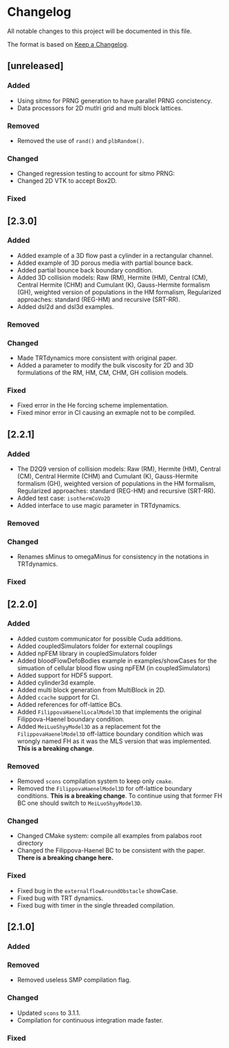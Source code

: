 # Changelog

All notable changes to this project will be documented in this file.

The format is based on [Keep a Changelog](http://keepachangelog.com/en/1.0.0/).

## [unreleased]

### Added

* Using sitmo for PRNG generation to have parallel PRNG concistency.
* Data processors for 2D mutlri grid and multi block lattices.

### Removed

* Removed the use of `rand()` and `plbRandom()`.

### Changed

* Changed regression testing to account for sitmo PRNG:
* Changed 2D VTK to accept Box2D.

### Fixed

## [2.3.0]

### Added

* Added example of a 3D flow past a cylinder in a rectangular channel.
* Added example of 3D porous media with partial bounce back.
* Added partial bounce back boundary condition.
* Added 3D collision models: Raw (RM), Hermite (HM), Central (CM), Central Hermite (CHM) and Cumulant (K),  Gauss-Hermite formalism (GH), weighted version of populations in the HM formalism,  Regularized approaches: standard (REG-HM) and recursive (SRT-RR).
* Added dsl2d and dsl3d examples.

### Removed

### Changed

* Made TRTdynamics more consistent with original paper.
* Added a parameter to modify the bulk viscosity for 2D and 3D formulations of the RM, HM, CM, CHM, GH collision models.

### Fixed

* Fixed error in the He forcing scheme implementation.
* Fixed minor error in CI causing an exmaple not to be compiled.

## [2.2.1]

### Added

* The D2Q9 version of collision models: Raw (RM), Hermite (HM), Central (CM), Central Hermite (CHM) and Cumulant (K),  Gauss-Hermite formalism (GH), weighted version of populations in the HM formalism,  Regularized approaches: standard (REG-HM) and recursive (SRT-RR).
* Added test case: `isothermCoVo2D`
* Added interface to use magic parameter in TRTdynamics.

### Removed

### Changed

* Renames sMinus to omegaMinus for consistency in the notations in TRTdynamics.

### Fixed

## [2.2.0]

### Added

  * Added custom communicator for possible Cuda additions.
  * Added coupledSimulators folder for external couplings
  * Added npFEM library in coupledSimulators folder
  * Added bloodFlowDefoBodies example in examples/showCases for the simuation of cellular blood flow using npFEM (in coupledSimulators)
  * Added support for HDF5 support.
  * Added cylinder3d example.
  * Added multi block generation from MultiBlock in 2D.
  * Added `ccache` support for CI.
  * Added references for off-lattice BCs.
  * Added `FilippovaHaenelLocalModel3D` that implements the original Filippova-Haenel boundary condition.
  * Added `MeiLuoShyyModel3D` as a replacement fot the `FilippovaHaenelModel3D` off-lattice boundary condition which was wrongly named FH as it was the MLS version that was implemented. **This is a breaking change**.

### Removed

  * Removed `scons` compilation system to keep only `cmake`.
  * Removed the `FilippovaHaenelModel3D` for off-lattice boundary conditions. **This is a breaking change**. To continue using that former FH BC one should switch to `MeiLuoShyyModel3D`.

### Changed

  * Changed CMake system: compile all examples from palabos root directory
  * Changed the Filippova-Haenel BC to be consistent with the paper. **There is a breaking change here.**

### Fixed

  * Fixed bug in the `externalflowAroundObstacle` showCase.
  * Fixed bug with TRT dynamics.
  * Fixed bug with timer in the single threaded compilation.

## [2.1.0]

### Added

### Removed

  * Removed useless SMP compilation flag.

### Changed

  * Updated `scons` to 3.1.1.
  * Compilation for continuous integration made faster.

### Fixed



